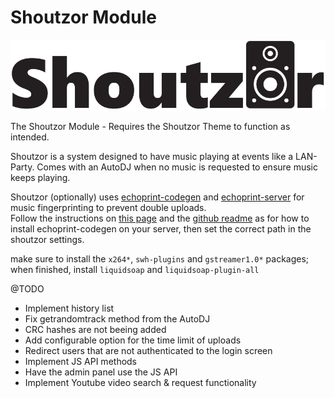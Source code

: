 # Shoutzor Module
![Shoutzor-logo](./shoutzor-logo.png)

The Shoutzor Module - Requires the Shoutzor Theme to function as intended.

Shoutzor is a system designed to have music playing at events like a LAN-Party.
Comes with an AutoDJ when no music is requested to ensure music keeps playing.

Shoutzor (optionally) uses [echoprint-codegen](https://github.com/echonest/echoprint-codegen) and [echoprint-server](https://github.com/echonest/echoprint-server) for music fingerprinting to prevent double uploads.<br />
Follow the instructions on [this page](http://echoprint.me/start) and the [github readme](https://github.com/echonest/echoprint-codegen) as for how to install echoprint-codegen on your server, then set the correct path in the shoutzor settings.

make sure to install the `x264*`, `swh-plugins` and `gstreamer1.0*` packages;<br />
when finished, install `liquidsoap` and `liquidsoap-plugin-all`

@TODO
- Implement history list
- Fix getrandomtrack method from the AutoDJ
- CRC hashes are not beeing added
- Add configurable option for the time limit of uploads
- Redirect users that are not authenticated to the login screen
- Implement JS API methods
- Have the admin panel use the JS API
- Implement Youtube video search & request functionality
